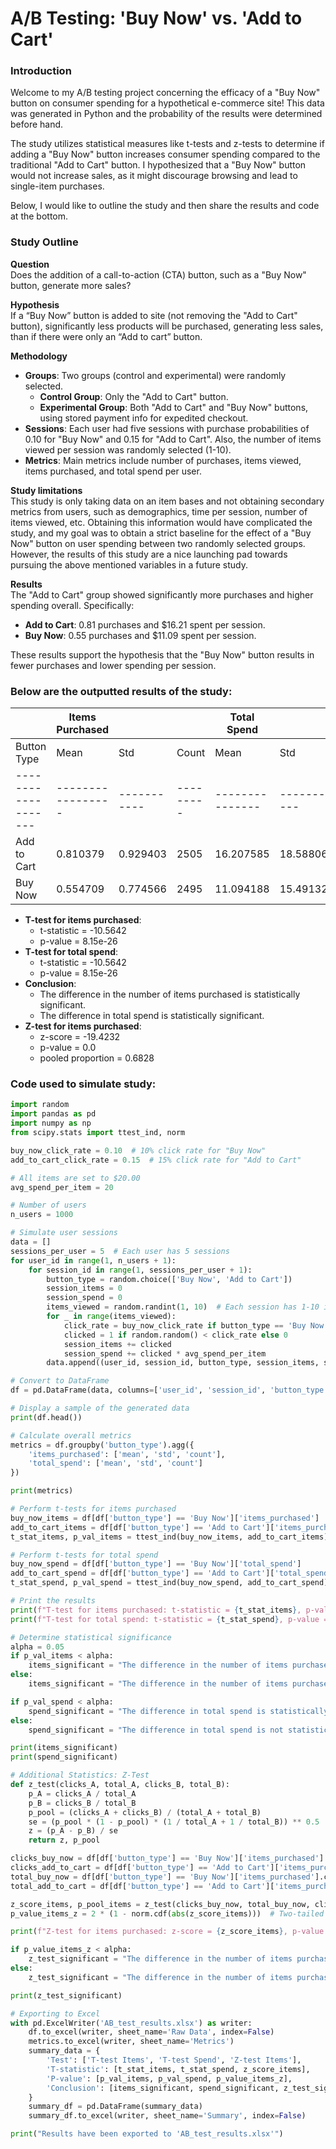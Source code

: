 # A/B Testing: 'Buy Now' vs. 'Add to Cart'

### **Introduction**

Welcome to my A/B testing project concerning the efficacy of a "Buy Now" button on consumer spending for a hypothetical e-commerce site! This data was generated in Python and the probability of the results were determined before hand. 

The study utilizes statistical measures like t-tests and z-tests to determine if adding a "Buy Now" button increases consumer spending compared to the traditional "Add to Cart" button. I hypothesized that a "Buy Now" button would not increase sales, as it might discourage browsing and lead to single-item purchases.  

Below, I would like to outline the study and then share the results and code at the bottom.

### **Study Outline**

**Question**  
Does the addition of a call-to-action (CTA) button, such as a "Buy Now" button, generate more sales?

**Hypothesis**  
If a “Buy Now” button is added to site (not removing the "Add to Cart" button), significantly less products will be purchased, generating less sales, than if there were only an “Add to cart” button.

**Methodology**  
- **Groups**: Two groups (control and experimental) were randomly selected.  
  - **Control Group**: Only the "Add to Cart" button.  
  - **Experimental Group**: Both "Add to Cart" and "Buy Now" buttons, using stored payment info for expedited checkout.  
- **Sessions**: Each user had five sessions with purchase probabilities of 0.10 for "Buy Now" and 0.15 for "Add to Cart". Also, the number of items viewed per session was randomly selected (1-10).  
- **Metrics**: Main metrics include number of purchases, items viewed, items purchased, and total spend per user.  

**Study limitations**  
This study is only taking data on an item bases and not obtaining secondary metrics from users, such as demographics, time per session, number of items viewed, etc. Obtaining this information would have complicated the study, and my goal was to obtain a strict baseline for the effect of a "Buy Now" button on user spending between two randomly selected groups. However, the results of this study are a nice launching pad towards pursuing the above mentioned variables in a future study. 

**Results**  
The "Add to Cart" group showed significantly more purchases and higher spending overall. Specifically:  
- **Add to Cart**: 0.81 purchases and $16.21 spent per session.  
- **Buy Now**: 0.55 purchases and $11.09 spent per session.  

These results support the hypothesis that the "Buy Now" button results in fewer purchases and lower spending per session.  

### **Below are the outputted results of the study**:

|                   | Items Purchased |           |         | Total Spend   |           |         |
|-------------------|-----------------|-----------|---------|---------------|-----------|---------|
| Button Type       | Mean            | Std       | Count   | Mean          | Std       | Count   |
|-------------------|-----------------|-----------|---------|---------------|-----------|---------|
| Add to Cart       | 0.810379        | 0.929403  | 2505    | 16.207585     | 18.588061 | 2505    |
| Buy Now           | 0.554709        | 0.774566  | 2495    | 11.094188     | 15.491323 | 2495    |


- **T-test for items purchased**:
  - t-statistic = -10.5642
  - p-value = 8.15e-26
- **T-test for total spend**:
  - t-statistic = -10.5642
  - p-value = 8.15e-26
- **Conclusion**:
  - The difference in the number of items purchased is statistically significant.
  - The difference in total spend is statistically significant.
- **Z-test for items purchased**:
  - z-score = -19.4232
  - p-value = 0.0
  - pooled proportion = 0.6828 


### **Code used to simulate study**:

```python
import random
import pandas as pd
import numpy as np
from scipy.stats import ttest_ind, norm

buy_now_click_rate = 0.10  # 10% click rate for "Buy Now"
add_to_cart_click_rate = 0.15  # 15% click rate for "Add to Cart"

# All items are set to $20.00
avg_spend_per_item = 20

# Number of users
n_users = 1000

# Simulate user sessions
data = []
sessions_per_user = 5  # Each user has 5 sessions
for user_id in range(1, n_users + 1):
    for session_id in range(1, sessions_per_user + 1):
        button_type = random.choice(['Buy Now', 'Add to Cart'])
        session_items = 0
        session_spend = 0
        items_viewed = random.randint(1, 10)  # Each session has 1-10 items viewed
        for _ in range(items_viewed):
            click_rate = buy_now_click_rate if button_type == 'Buy Now' else add_to_cart_click_rate
            clicked = 1 if random.random() < click_rate else 0
            session_items += clicked
            session_spend += clicked * avg_spend_per_item
        data.append((user_id, session_id, button_type, session_items, session_spend))

# Convert to DataFrame
df = pd.DataFrame(data, columns=['user_id', 'session_id', 'button_type', 'items_purchased', 'total_spend'])

# Display a sample of the generated data
print(df.head())

# Calculate overall metrics
metrics = df.groupby('button_type').agg({
    'items_purchased': ['mean', 'std', 'count'],
    'total_spend': ['mean', 'std', 'count']
})

print(metrics)

# Perform t-tests for items purchased
buy_now_items = df[df['button_type'] == 'Buy Now']['items_purchased']
add_to_cart_items = df[df['button_type'] == 'Add to Cart']['items_purchased']
t_stat_items, p_val_items = ttest_ind(buy_now_items, add_to_cart_items)

# Perform t-tests for total spend
buy_now_spend = df[df['button_type'] == 'Buy Now']['total_spend']
add_to_cart_spend = df[df['button_type'] == 'Add to Cart']['total_spend']
t_stat_spend, p_val_spend = ttest_ind(buy_now_spend, add_to_cart_spend)

# Print the results
print(f"T-test for items purchased: t-statistic = {t_stat_items}, p-value = {p_val_items}")
print(f"T-test for total spend: t-statistic = {t_stat_spend}, p-value = {p_val_spend}")

# Determine statistical significance
alpha = 0.05
if p_val_items < alpha:
    items_significant = "The difference in the number of items purchased is statistically significant."
else:
    items_significant = "The difference in the number of items purchased is not statistically significant."

if p_val_spend < alpha:
    spend_significant = "The difference in total spend is statistically significant."
else:
    spend_significant = "The difference in total spend is not statistically significant."

print(items_significant)
print(spend_significant)

# Additional Statistics: Z-Test
def z_test(clicks_A, total_A, clicks_B, total_B):
    p_A = clicks_A / total_A
    p_B = clicks_B / total_B
    p_pool = (clicks_A + clicks_B) / (total_A + total_B)
    se = (p_pool * (1 - p_pool) * (1 / total_A + 1 / total_B)) ** 0.5
    z = (p_A - p_B) / se
    return z, p_pool

clicks_buy_now = df[df['button_type'] == 'Buy Now']['items_purchased'].sum()
clicks_add_to_cart = df[df['button_type'] == 'Add to Cart']['items_purchased'].sum()
total_buy_now = df[df['button_type'] == 'Buy Now']['items_purchased'].count()
total_add_to_cart = df[df['button_type'] == 'Add to Cart']['items_purchased'].count()

z_score_items, p_pool_items = z_test(clicks_buy_now, total_buy_now, clicks_add_to_cart, total_add_to_cart)
p_value_items_z = 2 * (1 - norm.cdf(abs(z_score_items)))  # Two-tailed test

print(f"Z-test for items purchased: z-score = {z_score_items}, p-value = {p_value_items_z}, pooled proportion = {p_pool_items}")

if p_value_items_z < alpha:
    z_test_significant = "The difference in the number of items purchased is statistically significant (Z-test)."
else:
    z_test_significant = "The difference in the number of items purchased is not statistically significant (Z-test)."

print(z_test_significant)

# Exporting to Excel
with pd.ExcelWriter('AB_test_results.xlsx') as writer:
    df.to_excel(writer, sheet_name='Raw Data', index=False)
    metrics.to_excel(writer, sheet_name='Metrics')
    summary_data = {
        'Test': ['T-test Items', 'T-test Spend', 'Z-test Items'],
        'T-statistic': [t_stat_items, t_stat_spend, z_score_items],
        'P-value': [p_val_items, p_val_spend, p_value_items_z],
        'Conclusion': [items_significant, spend_significant, z_test_significant]
    }
    summary_df = pd.DataFrame(summary_data)
    summary_df.to_excel(writer, sheet_name='Summary', index=False)

print("Results have been exported to 'AB_test_results.xlsx'")

```